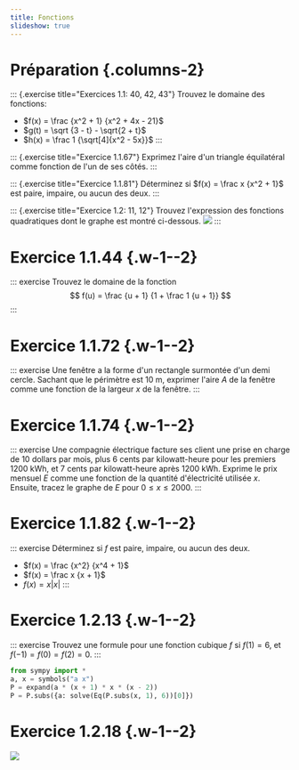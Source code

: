 ```yaml
---
title: Fonctions
slideshow: true
---
```


# Préparation {.columns-2}

::: {.exercise title="Exercices 1.1: 40, 42, 43"}
Trouvez le domaine des fonctions:

- $f(x) = \frac {x^2 + 1} {x^2 + 4x - 21}$
- $g(t) = \sqrt {3 - t} - \sqrt{2 + t}$
- $h(x) = \frac 1 {\sqrt[4]{x^2 - 5x}}$
:::

::: {.exercise title="Exercice 1.1.67"}
Exprimez l'aire d'un triangle équilatéral comme fonction de l'un de ses côtés.
:::

::: {.exercise title="Exercice 1.1.81"}
Déterminez si $f(x) = \frac x {x^2 + 1}$ est paire, impaire, ou aucun des deux.
:::

::: {.exercise title="Exercice 1.2: 11, 12"}
Trouvez l'expression des fonctions quadratiques dont le graphe est montré ci-dessous.
![](/images/exercises/1.2.11.png)
:::

# Exercice 1.1.44 {.w-1--2}

::: exercise
Trouvez le domaine de la fonction
$$
f(u) = \frac {u + 1} {1 + \frac 1 {u + 1}}
$$
:::

# Exercice 1.1.72 {.w-1--2}

::: exercise
Une fenêtre a la forme d'un rectangle surmontée d'un demi cercle.
Sachant que le périmètre est $10$ m,
exprimer l'aire $A$ de la fenêtre comme une fonction de la largeur $x$ de la fenêtre.
:::

# Exercice 1.1.74 {.w-1--2}

::: exercise
Une compagnie électrique facture ses client une prise en charge de $10$ dollars par mois,
plus $6$ cents par kilowatt-heure pour les premiers $1200$ kWh,
et $7$ cents par kilowatt-heure après $1200$ kWh.
Exprime le prix mensuel $E$ comme une fonction de la quantité d'électricité utilisée $x$.
Ensuite, tracez le graphe de $E$ pour $0 \leq x \leq 2000$.
:::

# Exercice 1.1.82 {.w-1--2}

::: exercise
Déterminez si $f$ est paire, impaire, ou aucun des deux.

- $f(x) = \frac {x^2} {x^4 + 1}$
- $f(x) = \frac x {x + 1}$
- $f(x) = x |x|$
:::

# Exercice 1.2.13 {.w-1--2}

::: exercise
Trouvez une formule pour une fonction cubique $f$ si $f(1) = 6$,
et $f(-1) = f(0) = f(2) = 0$.
:::

~~~ python {.run}
from sympy import *
a, x = symbols("a x")
P = expand(a * (x + 1) * x * (x - 2))
P = P.subs({a: solve(Eq(P.subs(x, 1), 6))[0]})
~~~

# Exercice 1.2.18 {.w-1--2}

![](/images/exercises/1.2.18.png)